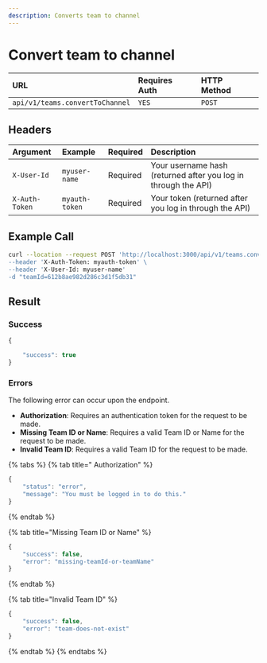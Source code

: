 ```yaml
---
description: Converts team to channel
---
```


# Convert team to channel

| URL | Requires Auth | HTTP Method |
| :--- | :--- | :--- |
| `api/v1/teams.convertToChannel` | `YES` | `POST` |

## Headers

| Argument | Example | Required | Description |
| :--- | :--- | :--- | :--- |
| `X-User-Id` | `myuser-name` | Required | Your username hash \(returned after you log in through the API\) |
| `X-Auth-Token` | `myauth-token` | Required | Your token \(returned after you log in through the API\) |

## Example Call

```bash
curl --location --request POST 'http://localhost:3000/api/v1/teams.convertToChannel\
--header 'X-Auth-Token: myauth-token' \
--header 'X-User-Id: myuser-name'
-d "teamId=612b8ae982d286c3d1f5db31"
```

## Result

### Success

```javascript
{

    "success": true
}
```

### Errors

The following error can occur upon the endpoint.

* **Authorization**: Requires an authentication token for the request to be made.
* **Missing Team ID or Name**: Requires a valid Team ID or Name for the request to be made.
* **Invalid Team ID**: Requires a valid Team ID for the request to be made.

{% tabs %}
{% tab title=" Authorization" %}
```javascript
{
    "status": "error",
    "message": "You must be logged in to do this."
}
```
{% endtab %}

{% tab title="Missing Team ID or Name" %}
```javascript
{
    "success": false,
    "error": "missing-teamId-or-teamName"
}
```
{% endtab %}

{% tab title="Invalid Team ID" %}
```javascript
{
    "success": false,
    "error": "team-does-not-exist"
}
```
{% endtab %}
{% endtabs %}

